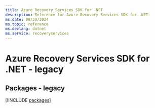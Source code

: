 ```yaml
---
title: Azure Recovery Services SDK for .NET
description: Reference for Azure Recovery Services SDK for .NET
ms.date: 08/30/2024
ms.topic: reference
ms.devlang: dotnet
ms.service: recoveryservices
---
```

# Azure Recovery Services SDK for .NET - legacy
## Packages - legacy
[!INCLUDE [packages](recovery-services-index.md)]